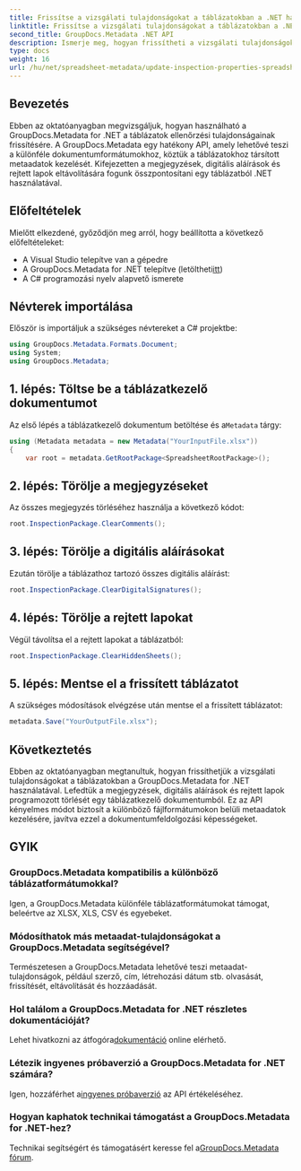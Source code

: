 ```yaml
---
title: Frissítse a vizsgálati tulajdonságokat a táblázatokban a .NET használatával
linktitle: Frissítse a vizsgálati tulajdonságokat a táblázatokban a .NET használatával
second_title: GroupDocs.Metadata .NET API
description: Ismerje meg, hogyan frissítheti a vizsgálati tulajdonságokat a táblázatokban a GroupDocs.Metadata for .NET használatával. Könnyedén kezelheti a megjegyzéseket, aláírásokat és rejtett lapokat.
type: docs
weight: 16
url: /hu/net/spreadsheet-metadata/update-inspection-properties-spreadsheets/
---
```

## Bevezetés
Ebben az oktatóanyagban megvizsgáljuk, hogyan használható a GroupDocs.Metadata for .NET a táblázatok ellenőrzési tulajdonságainak frissítésére. A GroupDocs.Metadata egy hatékony API, amely lehetővé teszi a különféle dokumentumformátumokhoz, köztük a táblázatokhoz társított metaadatok kezelését. Kifejezetten a megjegyzések, digitális aláírások és rejtett lapok eltávolítására fogunk összpontosítani egy táblázatból .NET használatával.
## Előfeltételek
Mielőtt elkezdené, győződjön meg arról, hogy beállította a következő előfeltételeket:
- A Visual Studio telepítve van a gépedre
-  A GroupDocs.Metadata for .NET telepítve (letöltheti[itt](https://releases.groupdocs.com/metadata/net/))
- A C# programozási nyelv alapvető ismerete

## Névterek importálása
Először is importáljuk a szükséges névtereket a C# projektbe:
```csharp
using GroupDocs.Metadata.Formats.Document;
using System;
using GroupDocs.Metadata;
```
## 1. lépés: Töltse be a táblázatkezelő dokumentumot
 Az első lépés a táblázatkezelő dokumentum betöltése és a`Metadata` tárgy:
```csharp
using (Metadata metadata = new Metadata("YourInputFile.xlsx"))
{
    var root = metadata.GetRootPackage<SpreadsheetRootPackage>();
```
## 2. lépés: Törölje a megjegyzéseket
Az összes megjegyzés törléséhez használja a következő kódot:
```csharp
root.InspectionPackage.ClearComments();
```
## 3. lépés: Törölje a digitális aláírásokat
Ezután törölje a táblázathoz tartozó összes digitális aláírást:
```csharp
root.InspectionPackage.ClearDigitalSignatures();
```
## 4. lépés: Törölje a rejtett lapokat
Végül távolítsa el a rejtett lapokat a táblázatból:
```csharp
root.InspectionPackage.ClearHiddenSheets();
```
## 5. lépés: Mentse el a frissített táblázatot
A szükséges módosítások elvégzése után mentse el a frissített táblázatot:
```csharp
metadata.Save("YourOutputFile.xlsx");
```

## Következtetés
Ebben az oktatóanyagban megtanultuk, hogyan frissíthetjük a vizsgálati tulajdonságokat a táblázatokban a GroupDocs.Metadata for .NET használatával. Lefedtük a megjegyzések, digitális aláírások és rejtett lapok programozott törlését egy táblázatkezelő dokumentumból. Ez az API kényelmes módot biztosít a különböző fájlformátumokon belüli metaadatok kezelésére, javítva ezzel a dokumentumfeldolgozási képességeket.

## GYIK
### GroupDocs.Metadata kompatibilis a különböző táblázatformátumokkal?
Igen, a GroupDocs.Metadata különféle táblázatformátumokat támogat, beleértve az XLSX, XLS, CSV és egyebeket.
### Módosíthatok más metaadat-tulajdonságokat a GroupDocs.Metadata segítségével?
Természetesen a GroupDocs.Metadata lehetővé teszi metaadat-tulajdonságok, például szerző, cím, létrehozási dátum stb. olvasását, frissítését, eltávolítását és hozzáadását.
### Hol találom a GroupDocs.Metadata for .NET részletes dokumentációját?
 Lehet hivatkozni az átfogóra[dokumentáció](https://reference.groupdocs.com/metadata/net/) online elérhető.
### Létezik ingyenes próbaverzió a GroupDocs.Metadata for .NET számára?
 Igen, hozzáférhet a[ingyenes próbaverzió](https://releases.groupdocs.com/) az API értékeléséhez.
### Hogyan kaphatok technikai támogatást a GroupDocs.Metadata for .NET-hez?
 Technikai segítségért és támogatásért keresse fel a[GroupDocs.Metadata fórum](https://forum.groupdocs.com/c/metadata/14).
